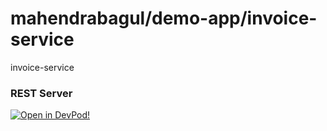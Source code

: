# mahendrabagul/demo-app/invoice-service
invoice-service


### REST Server





    



[![Open in DevPod!](https://devpod.sh/assets/open-in-devpod.svg)](https://devpod.sh/open#https://github.com/mahendrabagul/demo-app/invoice-service)